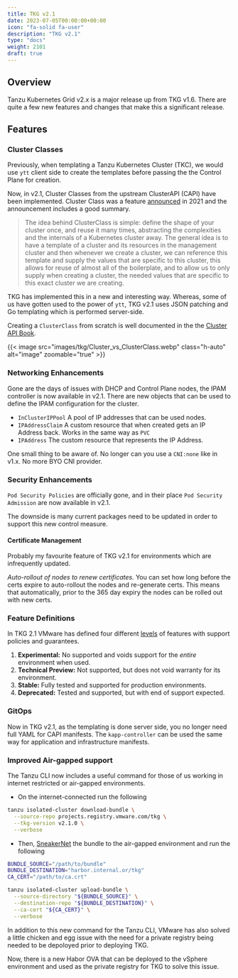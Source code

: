 ```yaml
---
title: TKG v2.1
date: 2023-07-05T00:00:00+00:00
icon: "fa-solid fa-user"
description: "TKG v2.1"
type: "docs"
weight: 2101
draft: true
---
```


## Overview

Tanzu Kubernetes Grid v2.x is a major release up from TKG v1.6. There are quite a few new features and changes that make this a significant release.

## Features

### Cluster Classes

Previously, when templating a Tanzu Kubernetes Cluster (TKC), we would use `ytt` client side to create the templates before passing the the Control Plane for creation.

Now, in v2.1, Cluster Classes from the upstream ClusterAPI (CAPI) have been implemented. Cluster Class was a feature [announced](https://kubernetes.io/blog/2021/10/08/capi-clusterclass-and-managed-topologies/#clusterclass) in 2021 and the announcement includes a good summary.

> The idea behind ClusterClass is simple: define the shape of your cluster once, and reuse it many times, abstracting the complexities and the internals of a Kubernetes cluster away. The general idea is to have a template of a cluster and its resources in the management cluster and then whenever we create a cluster, we can reference this template and supply the values that are specific to this cluster, this allows for reuse of almost all of the boilerplate, and to allow us to only supply when creating a cluster, the needed values that are specific to this exact cluster we are creating.

TKG has implemented this in a new and interesting way. Whereas, some of us have gotten used to the power of `ytt`, TKG v2.1 uses JSON patching and Go templating which is performed server-side.

Creating a `ClusterClass` from scratch is well documented in the the [Cluster API Book](https://cluster-api.sigs.k8s.io/tasks/experimental-features/cluster-class/write-clusterclass.html).

{{< image src="images/tkg/Cluster_vs_ClusterClass.webp" class="h-auto" alt="image" zoomable="true" >}}
<br/>

### Networking Enhancements

Gone are the days of issues with DHCP and Control Plane nodes, the IPAM controller is now available in v2.1. There are new objects that can be used to define the IPAM configuration for the cluster.

- `InClusterIPPool` A pool of IP addresses that can be used nodes.
- `IPAddressClaim` A custom resource that when created gets an IP Address back. Works in the same way as `PVC`
- `IPAddress` The custom resource that represents the IP Address.

One small thing to be aware of. No longer can you use a `CNI:none` like in v1.x. No more BYO CNI provider.

### Security Enhancements

`Pod Security Policies` are officially gone, and in their place `Pod Security Admission` are now available in v2.1.

The downside is many current packages need to be updated in order to support this new control measure.

#### Certificate Management

Probably my favourite feature of TKG v2.1 for environments which are infrequently updated.

_Auto-rollout of nodes to renew certificates._ You can set how long before the certs expire to auto-rollout the nodes and re-generate certs. This means that automatically, prior to the 365 day expiry the nodes can be rolled out with new certs.

### Feature Definitions

In TKG 2.1 VMware has defined four different [levels](https://docs.vmware.com/en/VMware-Tanzu-Kubernetes-Grid/2/about-tkg/support-policies.html) of features with support policies and guarantees.

1. **Experimental:** No supported and voids support for the _entire_ environment when used.
2. **Technical Preview:** Not supported, but does not void warranty for its environment.
3. **Stable:** Fully tested and supported for production environments.
4. **Deprecated:** Tested and supported, but with end of support expected.

### GitOps

Now in TKG v2.1, as the templating is done server side, you no longer need full YAML for CAPI manifests. The `kapp-controller` can be used the same way for application and infrastructure manifests.

### Improved Air-gapped support

The Tanzu CLI now includes a useful command for those of us working in internet restricted or air-gapped environments.

- On the internet-connected run the following

```bash
tanzu isolated-cluster download-bundle \
  --source-repo projects.registry.vmware.com/tkg \
  --tkg-version v2.1.0 \
  --verbose
```

- Then, [SneakerNet](https://en.wikipedia.org/wiki/Sneakernet) the bundle to the air-gapped environment and run the following

```bash
BUNDLE_SOURCE="/path/to/bundle"
BUNDLE_DESTINATION="harbor.internal.or/tkg"
CA_CERT="/path/to/ca.crt"

tanzu isolated-cluster upload-bundle \
  --source-directory "${BUNDLE_SOURCE}" \
  --destination-repo "${BUNDLE_DESTINATION}" \
  --ca-cert "${CA_CERT}" \
  --verbose
```

In addition to this new command for the Tanzu CLI, VMware has also solved a little chicken and egg issue with the need for a private registry being needed to be depoloyed prior to deploying TKG.

Now, there is a new Habor OVA that can be deployed to the vSphere environment and used as the private registry for TKG to solve this issue.
